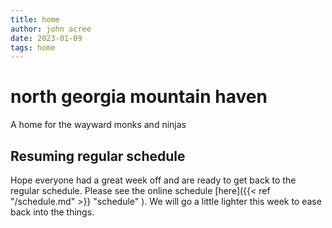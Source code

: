 ```yaml
---
title: home
author: john acree
date: 2023-01-09
tags: home
---
```


north georgia mountain haven
============================

A home for the wayward monks and ninjas

**Resuming regular schedule**
-------------------------------------------------

Hope everyone had a great week off and are ready to get back to the regular schedule.  Please see the online schedule [here]({{< ref "/schedule.md" >}} "schedule" ).  We will go a little lighter this week to ease back into the things.
